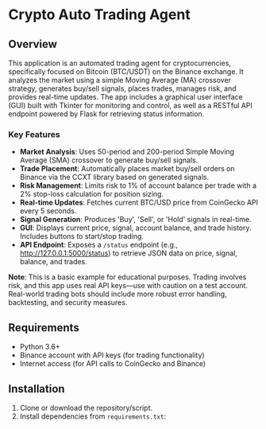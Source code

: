 # Crypto Auto Trading Agent

## Overview

This application is an automated trading agent for cryptocurrencies, specifically focused on Bitcoin (BTC/USDT) on the Binance exchange. It analyzes the market using a simple Moving Average (MA) crossover strategy, generates buy/sell signals, places trades, manages risk, and provides real-time updates. The app includes a graphical user interface (GUI) built with Tkinter for monitoring and control, as well as a RESTful API endpoint powered by Flask for retrieving status information.

### Key Features
- **Market Analysis**: Uses 50-period and 200-period Simple Moving Average (SMA) crossover to generate buy/sell signals.
- **Trade Placement**: Automatically places market buy/sell orders on Binance via the CCXT library based on generated signals.
- **Risk Management**: Limits risk to 1% of account balance per trade with a 2% stop-loss calculation for position sizing.
- **Real-time Updates**: Fetches current BTC/USD price from CoinGecko API every 5 seconds.
- **Signal Generation**: Produces 'Buy', 'Sell', or 'Hold' signals in real-time.
- **GUI**: Displays current price, signal, account balance, and trade history. Includes buttons to start/stop trading.
- **API Endpoint**: Exposes a `/status` endpoint (e.g., http://127.0.0.1:5000/status) to retrieve JSON data on price, signal, balance, and trades.

**Note**: This is a basic example for educational purposes. Trading involves risk, and this app uses real API keys—use with caution on a test account. Real-world trading bots should include more robust error handling, backtesting, and security measures.

## Requirements

- Python 3.6+
- Binance account with API keys (for trading functionality)
- Internet access (for API calls to CoinGecko and Binance)

## Installation

1. Clone or download the repository/script.
2. Install dependencies from `requirements.txt`: